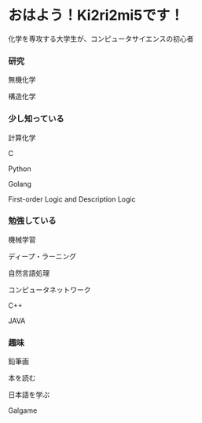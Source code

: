 <h1>おはよう！Ki2ri2mi5です！</h1>

化学を専攻する大学生が、コンピュータサイエンスの初心者

<h3>研究</h3>

無機化学

構造化学

<h3>少し知っている</h3>

計算化学

C

Python

Golang

First-order Logic and Description Logic

<h3>勉強している</h3>

機械学習

ディープ・ラーニング

自然言語処理

コンピュータネットワーク

C++

JAVA

<h3>趣味</h3>

鉛筆画

本を読む

日本語を学ぶ

Galgame